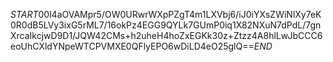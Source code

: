 $START$00l4aOVAMpr5/OW0URwrWXpPZgT4m1LXVbj6/iJ0iYXsZWiNlXy7eK0R0dB5LVy3ixG5rML7/16okPz4EGG9QYLk7GUmP0iq1X82NXuN7dPdL/7gnXrcaIkcjwD9D1/JQW42CMs+h2uheH4hoZxEGKk30z+Ztzz4A8hlLwJbCCC6eoUhCXldYNpeWTCPVMXE0QFlyEPO6wDiLD4eO25glQ==$END$